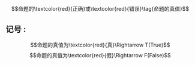 $$命题的\textcolor{red}{正确}或\textcolor{red}{错误}\tag{命题的真值}$$

 ## 记号 :
 $$命题的真值为\textcolor{red}{真}\Rightarrow T(True)$$
 $$命题的真值为\textcolor{red}{假}\Rightarrow F(False)$$